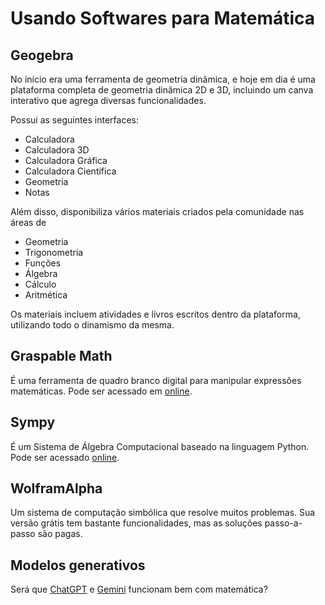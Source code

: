# Usando Softwares para Matemática

## Geogebra

No início era uma ferramenta de geometria dinâmica, e hoje em dia é uma plataforma completa de geometria dinâmica 2D e 3D, incluindo um canva interativo que agrega diversas funcionalidades.

Possui as seguintes interfaces:

- Calculadora
- Calculadora 3D
- Calculadora Gráfica
- Calculadora Científica
- Geometria
- Notas

Além disso, disponibiliza vários materiais criados pela comunidade nas áreas de 

- Geometria
- Trigonometria
- Funções
- Álgebra
- Cálculo
- Aritmética

Os materiais incluem atividades e livros escritos dentro da plataforma, utilizando todo o dinamismo da mesma.

## Graspable Math

É uma ferramenta de quadro branco digital para manipular expressões matemáticas.
Pode ser acessado em [online](https://activities.graspablemath.com/whiteboards/new).

## Sympy

É um Sistema de Álgebra Computacional baseado na linguagem Python. Pode ser acessado [online](https://www.sympygamma.com/).


## WolframAlpha

Um sistema de computação simbólica que resolve muitos problemas. Sua versão grátis tem bastante funcionalidades, mas as soluções passo-a-passo são pagas.

## Modelos generativos

Será que [ChatGPT](https://chat.openai.com/) e [Gemini](https://gemini.google.com/app) funcionam bem com matemática?
